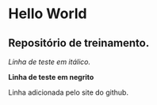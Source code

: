 # Hello World
## Repositório de treinamento.

 _Linha de teste em itálico._

 __Linha de teste em negrito__

Linha adicionada pelo site do github.

